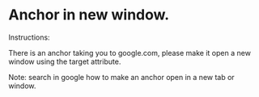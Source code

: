 #  Anchor in new window.

Instructions:

There is an anchor taking you to google.com, please make it open a new window using the target attribute.

Note: search in google how to make an anchor open in a new tab or window.